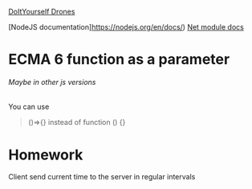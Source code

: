 [DoItYourself Drones](http://diydrones.com/)

[NodeJS documentation]https://nodejs.org/en/docs/)
[Net module docs](https://nodejs.org/api/net.html)

# ECMA 6 function as a parameter
###### Maybe in other js versions
You can use
> ()=>{}
instead of
> function () {}


# Homework
Client send current time to the server in regular intervals